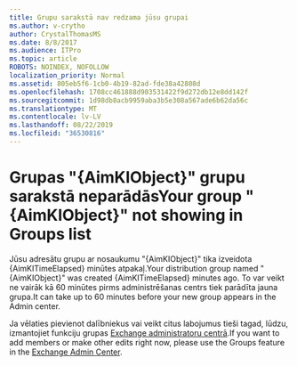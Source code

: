 ```yaml
---
title: Grupu sarakstā nav redzama jūsu grupai
ms.author: v-crytho
author: CrystalThomasMS
ms.date: 8/8/2017
ms.audience: ITPro
ms.topic: article
ROBOTS: NOINDEX, NOFOLLOW
localization_priority: Normal
ms.assetid: 805eb5f6-1cb0-4b19-82ad-fde38a42808d
ms.openlocfilehash: 1708cc461888d903531422f9d272db12e8dd142f
ms.sourcegitcommit: 1d98db8acb9959aba3b5e308a567ade6b62da56c
ms.translationtype: MT
ms.contentlocale: lv-LV
ms.lasthandoff: 08/22/2019
ms.locfileid: "36530816"
---
```

# <a name="your-group-aimkiobject-not-showing-in-groups-list"></a><span data-ttu-id="b8a80-102">Grupas "{AimKIObject}" grupu sarakstā neparādās</span><span class="sxs-lookup"><span data-stu-id="b8a80-102">Your group "{AimKIObject}" not showing in Groups list</span></span>

<span data-ttu-id="b8a80-103">Jūsu adresātu grupu ar nosaukumu "{AimKIObject}" tika izveidota {AimKITimeElapsed} minūtes atpakaļ.</span><span class="sxs-lookup"><span data-stu-id="b8a80-103">Your distribution group named "{AimKIObject}" was created {AimKITimeElapsed} minutes ago.</span></span> <span data-ttu-id="b8a80-104">To var veikt ne vairāk kā 60 minūtes pirms administrēšanas centrs tiek parādīta jauna grupa.</span><span class="sxs-lookup"><span data-stu-id="b8a80-104">It can take up to 60 minutes before your new group appears in the Admin center.</span></span>
  
<span data-ttu-id="b8a80-105">Ja vēlaties pievienot dalībniekus vai veikt citus labojumus tieši tagad, lūdzu, izmantojiet funkciju grupas [Exchange administratoru centrā](https://outlook.office365.com/ecp/?rfr=Admin_o365&amp;exsvurl=1&amp;mkt=en-US.aspx).</span><span class="sxs-lookup"><span data-stu-id="b8a80-105">If you want to add members or make other edits right now, please use the Groups feature in the [Exchange Admin Center](https://outlook.office365.com/ecp/?rfr=Admin_o365&amp;exsvurl=1&amp;mkt=en-US.aspx).</span></span>
  

